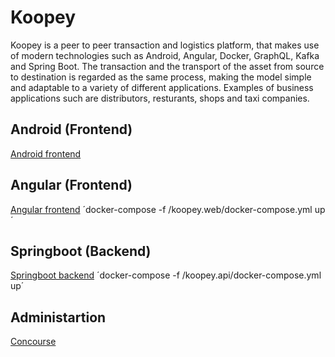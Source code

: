 # Koopey

Koopey is a peer to peer transaction and logistics platform, that makes use of modern technologies such as Android, Angular, Docker, GraphQL, Kafka and  Spring Boot. The transaction and the transport of the asset from source to destination is regarded as the same process, making the model simple and adaptable to a variety of different applications. Examples of business applications such are distributors, resturants, shops and taxi companies. 

## Android (Frontend)
[Android frontend](koopey.android/readme.md)

## Angular (Frontend)
[Angular frontend](koopey.web/readme.md)
´docker-compose -f /koopey.web/docker-compose.yml up´

## Springboot (Backend)
[Springboot backend](koopey.api/readme.md)
´docker-compose -f /koopey.api/docker-compose.yml up´

## Administartion
[Concourse](khttp://192.168.1.140:8080/)
